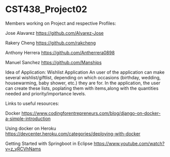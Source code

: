 # CST438_Project02

Members working on Project and respective Profiles:

Jose Alavarez https://github.com/Alvarez-Jose

Rakery Cheng https://github.com/rakcheng

Anthony Herrera https://github.com/Antherrera0898

Manuel Sanchez https://github.com/Manships

Idea of Application: Wishlist Application
An user of the application can make several wishlist/giftlist, depending on which occasions (birthday, wedding, housewarming, baby shower, etc.) they are for. In the application, the user can create these lists, poplating them with items,along with the quantities needed and priority/importance levels. 

Links to useful resources:

Docker https://www.codingforentrepreneurs.com/blog/django-on-docker-a-simple-introduction

Using docker on Heroku https://devcenter.heroku.com/categories/deploying-with-docker

Getting Started with Springboot in Eclipse https://www.youtube.com/watch?v=z_yRCVhNams
